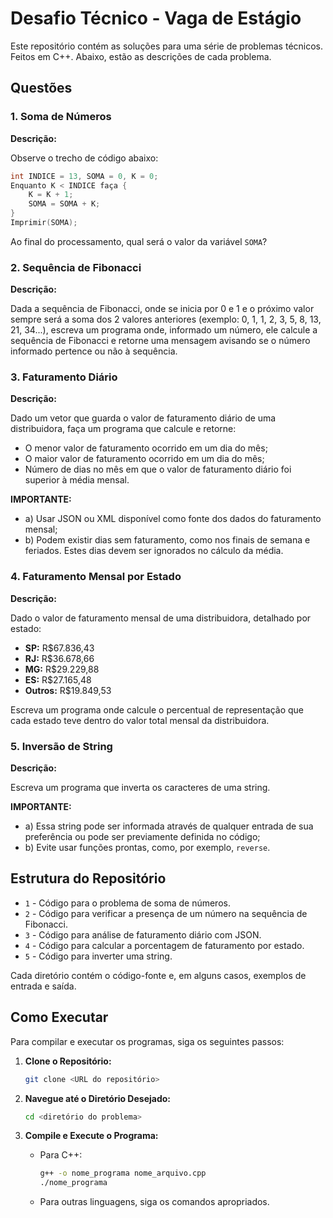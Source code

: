 # Desafio Técnico - Vaga de Estágio

Este repositório contém as soluções para uma série de problemas técnicos. Feitos em C++. Abaixo, estão as descrições de cada problema.

## Questões

### 1. Soma de Números

**Descrição:**

Observe o trecho de código abaixo:
```c
int INDICE = 13, SOMA = 0, K = 0;
Enquanto K < INDICE faça {
    K = K + 1;
    SOMA = SOMA + K;
}
Imprimir(SOMA);
```
Ao final do processamento, qual será o valor da variável `SOMA`?


### 2. Sequência de Fibonacci

**Descrição:**

Dada a sequência de Fibonacci, onde se inicia por 0 e 1 e o próximo valor sempre será a soma dos 2 valores anteriores (exemplo: 0, 1, 1, 2, 3, 5, 8, 13, 21, 34...), escreva um programa onde, informado um número, ele calcule a sequência de Fibonacci e retorne uma mensagem avisando se o número informado pertence ou não à sequência.


### 3. Faturamento Diário

**Descrição:**

Dado um vetor que guarda o valor de faturamento diário de uma distribuidora, faça um programa que calcule e retorne:
- O menor valor de faturamento ocorrido em um dia do mês;
- O maior valor de faturamento ocorrido em um dia do mês;
- Número de dias no mês em que o valor de faturamento diário foi superior à média mensal.

**IMPORTANTE:**
- a) Usar JSON ou XML disponível como fonte dos dados do faturamento mensal;
- b) Podem existir dias sem faturamento, como nos finais de semana e feriados. Estes dias devem ser ignorados no cálculo da média.


### 4. Faturamento Mensal por Estado

**Descrição:**

Dado o valor de faturamento mensal de uma distribuidora, detalhado por estado:

- **SP:** R$67.836,43
- **RJ:** R$36.678,66
- **MG:** R$29.229,88
- **ES:** R$27.165,48
- **Outros:** R$19.849,53

Escreva um programa onde calcule o percentual de representação que cada estado teve dentro do valor total mensal da distribuidora.

### 5. Inversão de String

**Descrição:**

Escreva um programa que inverta os caracteres de uma string.

**IMPORTANTE:**
- a) Essa string pode ser informada através de qualquer entrada de sua preferência ou pode ser previamente definida no código;
- b) Evite usar funções prontas, como, por exemplo, `reverse`.


## Estrutura do Repositório

- `1` - Código para o problema de soma de números.
- `2` - Código para verificar a presença de um número na sequência de Fibonacci.
- `3` - Código para análise de faturamento diário com JSON.
- `4` - Código para calcular a porcentagem de faturamento por estado.
- `5` - Código para inverter uma string.

Cada diretório contém o código-fonte e, em alguns casos, exemplos de entrada e saída.

## Como Executar

Para compilar e executar os programas, siga os seguintes passos:

1. **Clone o Repositório:**
   ```bash
   git clone <URL do repositório>
   ```

2. **Navegue até o Diretório Desejado:**
   ```bash
   cd <diretório do problema>
   ```

3. **Compile e Execute o Programa:**
   - Para C++:
     ```bash
     g++ -o nome_programa nome_arquivo.cpp
     ./nome_programa
     ```

   - Para outras linguagens, siga os comandos apropriados.
